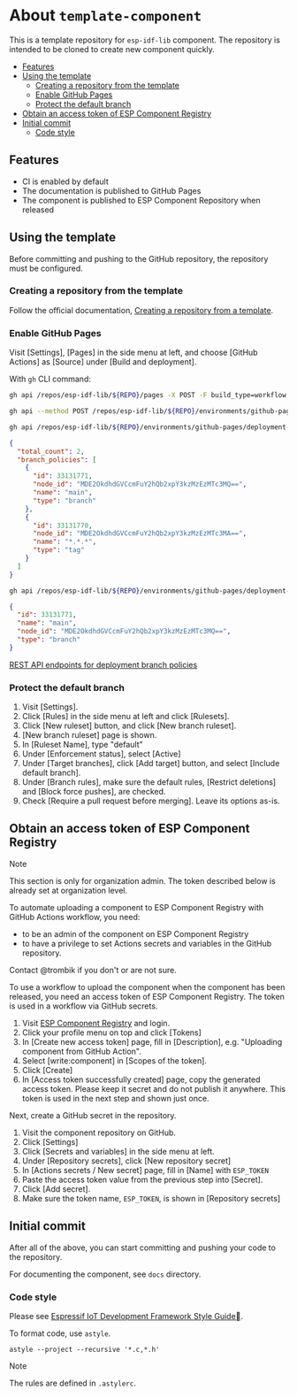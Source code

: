 # About `template-component`

This is a template repository for `esp-idf-lib` component. The repository is
intended to be cloned to create new component quickly.

<!-- vim-markdown-toc GFM -->

* [Features](#features)
* [Using the template](#using-the-template)
    * [Creating a repository from the template](#creating-a-repository-from-the-template)
    * [Enable GitHub Pages](#enable-github-pages)
    * [Protect the default branch](#protect-the-default-branch)
* [Obtain an access token of ESP Component Registry](#obtain-an-access-token-of-esp-component-registry)
* [Initial commit](#initial-commit)
    * [Code style](#code-style)

<!-- vim-markdown-toc -->

## Features

* CI is enabled by default
* The documentation is published to GitHub Pages
* The component is published to ESP Component Repository when released

## Using the template

Before committing and pushing to the GitHub repository, the repository must be
configured.

### Creating a repository from the template

Follow the official documentation, [Creating a repository from a template](https://docs.github.com/en/repositories/creating-and-managing-repositories/creating-a-repository-from-a-template#creating-a-repository-from-a-template).

### Enable GitHub Pages

Visit [Settings], [Pages] in the side menu at left, and choose [GitHub Actions]
as [Source] under [Build and deployment].

With `gh` CLI command:

```sh
gh api /repos/esp-idf-lib/${REPO}/pages -X POST -F build_type=workflow
```

```sh
gh api --method POST /repos/esp-idf-lib/${REPO}/environments/github-pages/deployment-branch-policies -f 'name=*.*.*' -f "type=tag"
```

```sh
gh api /repos/esp-idf-lib/${REPO}/environments/github-pages/deployment-branch-policies
```

```json
{
  "total_count": 2,
  "branch_policies": [
    {
      "id": 33131771,
      "node_id": "MDE2OkdhdGVCcmFuY2hQb2xpY3kzMzEzMTc3MQ==",
      "name": "main",
      "type": "branch"
    },
    {
      "id": 33131770,
      "node_id": "MDE2OkdhdGVCcmFuY2hQb2xpY3kzMzEzMTc3MA==",
      "name": "*.*.*",
      "type": "tag"
    }
  ]
}
```

```sh
gh api /repos/esp-idf-lib/${REPO}/environments/github-pages/deployment-branch-policies --jq '.branch_policies[] | select(.type=="branch")'
```

```json
{
  "id": 33131771,
  "name": "main",
  "node_id": "MDE2OkdhdGVCcmFuY2hQb2xpY3kzMzEzMTc3MQ==",
  "type": "branch"
}
```
[REST API endpoints for deployment branch policies](https://docs.github.com/en/rest/deployments/branch-policies?apiVersion=2022-11-28)

### Protect the default branch

1. Visit [Settings].
1. Click [Rules] in the side menu at left and click [Rulesets].
1. Click [New ruleset] button, and click [New branch ruleset].
1. [New branch ruleset] page is shown.
1. In [Ruleset Name], type "default"
1. Under [Enforcement status], select [Active]
1. Under [Target branches], click [Add target] button, and select [Include
   default branch].
1. Under [Branch rules], make sure the default rules, [Restrict deletions] and
   [Block force pushes], are checked.
1. Check [Require a pull request before merging]. Leave its options as-is.

## Obtain an access token of ESP Component Registry

> [!NOTE]
> This section is only for organization admin. The token described below is
> already set at organization level.

To automate uploading a component to ESP Component Registry with GitHub
Actions workflow, you need:

* to be an admin of the component on ESP Component Registry
* to have a privilege to set Actions secrets and variables in the GitHub
  repository.

Contact @trombik if you don't or are not sure.

To use a workflow to upload the component when the component has been released,
you need an access token of ESP Component Registry. The token is used in a
workflow via GitHub secrets.


1. Visit [ESP Component Registry](https://components.espressif.com/) and
   login.
1. Click your profile menu on top and click [Tokens]
1. In [Create new access token] page, fill in [Description], e.g. "Uploading
   component from GitHub Action".
1. Select [write:component] in [Scopes of the token].
1. Click [Create]
1. In [Access token successfully created] page, copy the generated access
   token. Please keep it secret and do not publish it anywhere. This token is
   used in the next step and shown just once.

Next, create a GitHub secret in the repository.

1. Visit the component repository on GitHub.
1. Click [Settings]
1. Click [Secrets and variables] in the side menu at left.
1. Under [Repository secrets], click [New repository secret]
1. In [Actions secrets / New secret] page, fill in [Name] with `ESP_TOKEN`
1. Paste the access token value from the previous step into [Secret].
1. Click [Add secret].
1. Make sure the token name, `ESP_TOKEN`, is shown in [Repository secrets]

## Initial commit

After all of the above, you can start committing and pushing your code to the
repository.

For documenting the component, see `docs` directory.

### Code style

Please see
[Espressif IoT Development Framework Style Guide](https://docs.espressif.com/projects/esp-idf/en/stable/esp32/contribute/style-guide.html).

To format code, use `astyle`.

```console
astyle --project --recursive '*.c,*.h'
```

> [!NOTE]
> The rules are defined in `.astylerc`.
